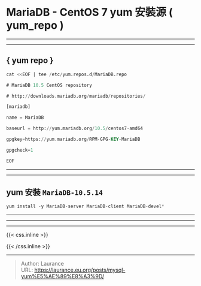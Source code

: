 # MariaDB - CentOS 7 yum 安裝源 ( yum_repo )


***
***

**{ yum repo }**
-----

```sql
cat <<EOF | tee /etc/yum.repos.d/MariaDB.repo

# MariaDB 10.5 CentOS repository

# http://downloads.mariadb.org/mariadb/repositories/

[mariadb]

name = MariaDB

baseurl = http://yum.mariadb.org/10.5/centos7-amd64

gpgkey=https://yum.mariadb.org/RPM-GPG-KEY-MariaDB

gpgcheck=1

EOF
```

***
***
    
**yum 安裝 ` MariaDB-10.5.14 `**
-----
    
```sql
yum install -y MariaDB-server MariaDB-client MariaDB-devel*
```

***
***




***

{{< css.inline >}}
<style>
.emojify {
	font-family: Apple Color Emoji, Segoe UI Emoji, NotoColorEmoji, Segoe UI Symbol, Android Emoji, EmojiSymbols;
	font-size: 2rem;
	vertical-align: middle;
}
@media screen and (max-width:650px) {
  .nowrap {
    display: block;
    margin: 25px 0;
  }
}
</style>
{{< /css.inline >}}


---

> Author: Laurance  
> URL: https://laurance.eu.org/posts/mysql-yum%E5%AE%89%E8%A3%9D/  

